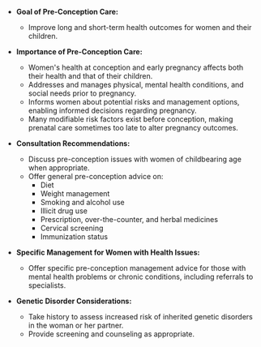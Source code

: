 - **Goal of Pre-Conception Care:** 
  - Improve long and short-term health outcomes for women and their children.

- **Importance of Pre-Conception Care:**
  - Women's health at conception and early pregnancy affects both their health and that of their children.
  - Addresses and manages physical, mental health conditions, and social needs prior to pregnancy.
  - Informs women about potential risks and management options, enabling informed decisions regarding pregnancy.
  - Many modifiable risk factors exist before conception, making prenatal care sometimes too late to alter pregnancy outcomes.

- **Consultation Recommendations:**
  - Discuss pre-conception issues with women of childbearing age when appropriate.
  - Offer general pre-conception advice on:
    - Diet
    - Weight management
    - Smoking and alcohol use
    - Illicit drug use
    - Prescription, over-the-counter, and herbal medicines
    - Cervical screening
    - Immunization status

- **Specific Management for Women with Health Issues:**
  - Offer specific pre-conception management advice for those with mental health problems or chronic conditions, including referrals to specialists.

- **Genetic Disorder Considerations:**
  - Take history to assess increased risk of inherited genetic disorders in the woman or her partner.
  - Provide screening and counseling as appropriate.
